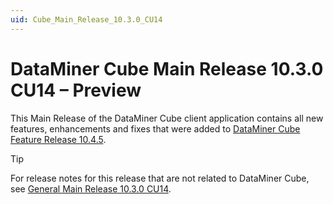 ```yaml
---
uid: Cube_Main_Release_10.3.0_CU14
---
```


# DataMiner Cube Main Release 10.3.0 CU14 – Preview

This Main Release of the DataMiner Cube client application contains all new features, enhancements and fixes that were added to [DataMiner Cube Feature Release 10.4.5](xref:Cube_Feature_Release_10.4.5).

> [!TIP]
> For release notes for this release that are not related to DataMiner Cube, see [General Main Release 10.3.0 CU14](xref:General_Main_Release_10.3.0_CU14).
